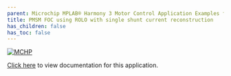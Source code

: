 ```yaml
---
parent: Microchip MPLAB® Harmony 3 Motor Control Application Examples for SAM C2x family
title: PMSM FOC using ROLO with single shunt current reconstruction
has_children: false
has_toc: false
---
```


[![MCHP](https://www.microchip.com/ResourcePackages/Microchip/assets/dist/images/logo.png)](https://www.microchip.com)

[Click here](https://onlinedocs.microchip.com/v2/keyword-lookup?keyword=MC_APPS_SAM_C2X_PMSM_FOC_SINGLE_SHUNT_CURRENT_RECONSTRUCTION&redirect=true) to view documentation for this application.
